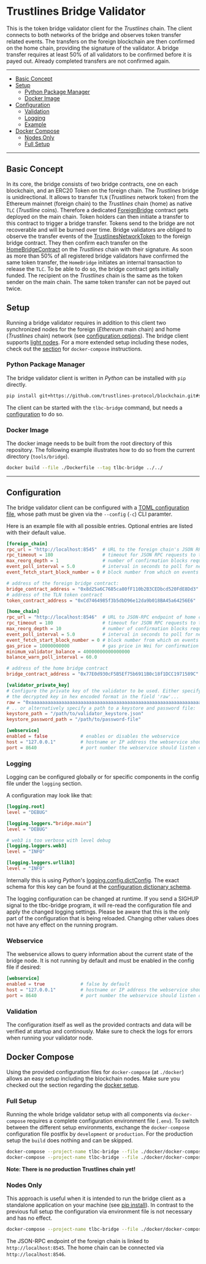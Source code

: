 # Trustlines Bridge Validator

This is the token bridge validator client for the _Trustlines_ chain.
The client connects to both networks of the bridge and observes token
transfer related events. The transfers on the foreign blockchain are then
confirmed on the home chain, providing the signature of the validator. A bridge
transfer requires at least 50% of all validators to be confirmed before it is payed
out. Already completed transfers are not confirmed again.

---

- [Basic Concept](#basic-concept)
- [Setup](#setup)
  - [Python Package Manager](#python-package-manager)
  - [Docker Image](#docker-image)
- [Configuration](#configuration)
  - [Validation](#validation)
  - [Logging](#logging)
  - [Example](#example)
- [Docker Compose](#docker-compose)
  - [Nodes Only](#nodes-only)
  - [Full Setup](#full-setup)

---

## Basic Concept

In its core, the bridge consists of two bridge contracts, one on each
blockchain, and an ERC20 Token on the foreign chain. The _Trustlines_ bridge is
unidirectional. It allows to transfer `TLN` (_Trustlines_ network token) from
the Ethereum mainnet (foreign chain) to the _Trustlines_ chain (home) as
native `TLC` (_Trustline_ coins). Therefore a dedicated
[ForeignBridge](https://github.com/trustlines-protocol/blockchain/blob/master/contracts/contracts/bridge/ForeignBridge.sol)
contract gets deployed on the main chain. Token holders can then initiate
a transfer to this contract to trigger a bridge transfer. Tokens send to the
bridge are not recoverable and will be burned over time. Bridge validators are
obliged to observe the transfer events of the
[TrustlinesNetworkToken](https://github.com/trustlines-protocol/blockchain/blob/master/contracts/contracts/token/TrustlinesNetworkToken.sol)
to the foreign bridge contract. They then confirm each transfer on the
[HomeBridgeContract](https://github.com/trustlines-protocol/blockchain/blob/master/contracts/contracts/bridge/HomeBridge.sol)
on the _Trustlines_ chain with their signature. As soon as more than 50% of all
registered bridge validators have confirmed the same token transfer, the
`HomeBridge` initiates an internal transaction to release the `TLC`. To be able
to do so, the bridge contract gets initially funded. The recipient on the
_Trustlines_ chain is the same as the token sender on the main chain. The same
token transfer can not be payed out twice.

## Setup

Running a bridge validator requires in addition to this client two synchronized
nodes for the foreign (_Ethereum_ main chain) and home (_Trustlines_ chain)
network (see [configuration options](#configuration)). The bridge client
supports [light nodes](https://www.parity.io/what-is-a-light-client/). For
a more extended setup including these nodes, check out the
[section](#docker-compose) for `docker-compose` instructions.

### Python Package Manager

The bridge validator client is written in _Python_ can be installed with `pip`
directly.

```bash
pip install git+https://github.com/trustlines-protocol/blockchain.git#subdirectory=tools/bridge
```

The client can be started with the `tlbc-bridge` command, but needs
a [configuration](#configuration) to do so.

### Docker Image

The docker image needs to be built from the root directory of this repository.
The following example illustrates how to do so from the current directory
(`tools/bridge`).

```bash
docker build --file ./Dockerfile --tag tlbc-bridge ../../
```

---

## Configuration

The bridge validator client can be configured with a [TOML
configuration file](https://github.com/toml-lang/toml#spec), whose
path must be given via the `--config` (`-c`) CLI paramter.

Here is an example file with all possible entries. Optional entries
are listed with their default value.

```toml
[foreign_chain]
rpc_url = "http://localhost:8545"  # URL to the foreign chain's JSON RPC endpoint
rpc_timeout = 180                  # timeout for JSON RPC requests to the foreign chain node
max_reorg_depth = 1                # number of confirmation blocks required on the foreign chain
event_poll_interval = 5.0          # interval in seconds to poll for new events
event_fetch_start_block_number = 0 # block number from which on events should be fetched

# address of the foreign bridge contract:
bridge_contract_address = "0x8d25a6C7685ca80fF110b2B3CEDbcd520FdE8Dd3"
# address of the TLN token contract
token_contract_address = "0xCd7464985f3b5dbD96e12da9b018BA45a64256E6"

[home_chain]
rpc_url = "http://localhost:8546"  # URL to JSON-RPC endpoint of home chain node [HTTP(S) protocol]
rpc_timeout = 180                  # timeout for JSON RPC requests to the foreign chain node
max_reorg_depth = 10               # number of confirmation blocks required on the home chain
event_poll_interval = 5.0          # interval in seconds to poll for new events
event_fetch_start_block_number = 0 # block number from which on events should be fetched on home chain
gas_price = 10000000000            # gas price in Wei for confirmation transactions (default 10 GWei)
minimum_validator_balance = 40000000000000000
balance_warn_poll_interval = 60.0

# address of the home bridge contract
bridge_contract_address = "0x77E0d930cF5B5Ef75b6911B0c18f1DCC1971589C"

[validator_private_key]
# Configure the private key of the validator to be used. Either specify
# the decrypted key in hex encoded format in the field 'raw'...
raw = "0xaaaaaaaaaaaaaaaaaaaaaaaaaaaaaaaaaaaaaaaaaaaaaaaaaaaaaaaaaaaaaaaa"
# .. or alternatively specify a path to a keystore and password file:
keystore_path = "/path/to/validator_keystore.json"
keystore_password_path = "/path/to/password-file"

[webservice]
enabled = false            # enables or disables the webservice
host = "127.0.0.1"         # hostname or IP address the webservice should listen on
port = 8640                # port number the webservice should listen on
```

### Logging

Logging can be configured globally or for specific components in the
config file under the `logging` section.

A configuration may look like that:

```toml
[logging.root]
level = "DEBUG"

[logging.loggers."bridge.main"]
level = "DEBUG"

# web3 is too verbose with level debug
[logging.loggers.web3]
level = "INFO"

[logging.loggers.urllib3]
level = "INFO"
```

Internally this is using _Python_'s
[logging.config.dictConfig](https://docs.python.org/3/library/logging.config.html#logging.config.dictConfig).
The exact schema for this key can be found at the [configuration dictionary
schema](https://docs.python.org/3/library/logging.config.html#logging-config-dictschema).

The logging configuration can be changed at runtime. If you send a
SIGHUP signal to the tlbc-bridge program, it will re-read the
configuration file and apply the changed logging settings. Please be
aware that this is the only part of the configuration that is being
reloaded. Changing other values does not have any effect on the
running program.

### Webservice

The webservice allows to query information about the current state of the bridge node. It is not
running by default and must be enabled in the config file if desired:

```toml
[webservice]
enabled = true             # false by default
host = "127.0.0.1"         # hostname or IP address the webservice should listen on
port = 8640                # port number the webservice should listen on
```

### Validation

The configuration itself as well as the provided contracts and data will be verified at startup and continously. Make sure to check the logs for errors when running your validator node.

## Docker Compose

Using the provided configuration files for `docker-compose` (at `./docker`)
allows an easy setup including the blockchain nodes. Make sure
you checked out the section regarding the [docker setup](#docker-image).

### Full Setup

Running the whole bridge validator setup with all components via
`docker-compose` requires a complete configuration environment file (`.env`). To
switch between the different setup environments, exchange the `docker-compose`
configuration file postfix by `development` or `production`. For the
production setup the `build` does nothing and can be skipped.

```bash
docker-compose --project-name tlbc-bridge --file ./docker/docker-compose-base.yaml --file ./docker/docker-compose-development.yaml build
docker-compose --project-name tlbc-bridge --file ./docker/docker-compose-base.yaml --file ./docker/docker-compose-development.yaml up
```

**Note: There is no production Trustlines chain yet!**

### Nodes Only

This approach is useful when it is intended to run the bridge client as
a standalone application on your machine (see [pip
install](#python-package-manager)). In contrast to the previous full setup the
configuration via environment file is not necessary and has no effect.

```bash
docker-compose --project-name tlbc-bridge --file ./docker/docker-compose-base.yaml --file ./docker/docker-compose-development.yaml up node_foreign node_home
```

The JSON-RPC endpoint of the foreign chain is linked to `http://localhost:8545`.
The home chain can be connected via `http://localhost:8546`.
